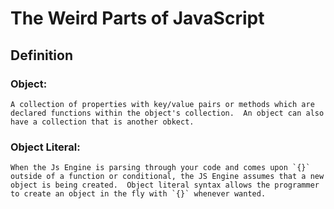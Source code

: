 # The Weird Parts of JavaScript
## Definition
### Object:
```
A collection of properties with key/value pairs or methods which are declared functions within the object's collection.  An object can also have a collection that is another obkect.  
```
### Object Literal:
```
When the Js Engine is parsing through your code and comes upon `{}` outside of a function or conditional, the JS Engine assumes that a new object is being created.  Object literal syntax allows the programmer to create an object in the fly with `{}` whenever wanted.  
```
